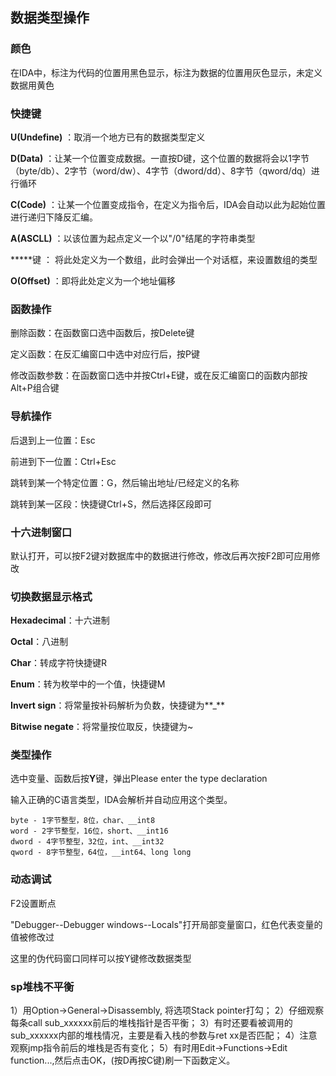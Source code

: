 ## 数据类型操作

### 颜色

在IDA中，标注为代码的位置用黑色显示，标注为数据的位置用灰色显示，未定义数据用黄色

### 快捷键

**U(Undefine)** ：取消一个地方已有的数据类型定义

**D(Data)** ：让某一个位置变成数据。一直按D键，这个位置的数据将会以1字节（byte/db）、2字节（word/dw）、4字节（dword/dd）、8字节（qword/dq）进行循环

**C(Code)** ：让某一个位置变成指令，在定义为指令后，IDA会自动以此为起始位置进行递归下降反汇编。

**A(ASCLL)** ：以该位置为起点定义一个以"/0"结尾的字符串类型

*****键 ： 将此处定义为一个数组，此时会弹出一个对话框，来设置数组的类型

**O(Offset)** ：即将此处定义为一个地址偏移

### 函数操作

删除函数：在函数窗口选中函数后，按Delete键

定义函数：在反汇编窗口中选中对应行后，按P键

修改函数参数：在函数窗口选中并按Ctrl+E键，或在反汇编窗口的函数内部按Alt+P组合键

### 导航操作

后退到上一位置：Esc

前进到下一位置：Ctrl+Esc

跳转到某一个特定位置：G，然后输出地址/已经定义的名称

跳转到某一区段：快捷键Ctrl+S，然后选择区段即可

### 十六进制窗口

默认打开，可以按F2键对数据库中的数据进行修改，修改后再次按F2即可应用修改

### 切换数据显示格式

**Hexadecimal**：十六进制

**Octal**：八进制

**Char**：转成字符快捷键R

**Enum**：转为枚举中的一个值，快捷键M

**Invert sign**：将常量按补码解析为负数，快捷键为**_**

**Bitwise negate**：将常量按位取反，快捷键为~

### 类型操作

选中变量、函数后按**Y**键，弹出Please enter the type declaration

输入正确的C语言类型，IDA会解析并自动应用这个类型。

```
byte - 1字节整型，8位，char、__int8
word - 2字节整型，16位，short、__int16
dword - 4字节整型，32位，int、__int32
qword - 8字节整型，64位，__int64、long long
```

### 动态调试

F2设置断点

"Debugger--Debugger windows--Locals"打开局部变量窗口，红色代表变量的值被修改过

这里的伪代码窗口同样可以按Y键修改数据类型

### sp堆栈不平衡

1）用Option->General->Disassembly, 将选项Stack pointer打勾；
2）仔细观察每条call sub_xxxxxx前后的堆栈指针是否平衡；
3）有时还要看被调用的sub_xxxxxx内部的堆栈情况，主要是看入栈的参数与ret xx是否匹配；
4）注意观察jmp指令前后的堆栈是否有变化；
5）有时用Edit->Functions->Edit function...,然后点击OK，(按D再按C键)刷一下函数定义。
